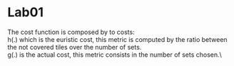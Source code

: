 # Lab01
The cost function is composed by to costs:\
h(.) which is the euristic cost, this metric is computed by the ratio between the not covered tiles over the number of sets.\
g(.) is the actual cost, this metric consists in the number of sets chosen.\
